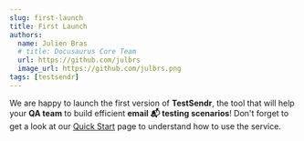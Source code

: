 ```yaml
---
slug: first-launch
title: First Launch
authors:
  name: Julien Bras
  # title: Docusaurus Core Team
  url: https://github.com/julbrs
  image_url: https://github.com/julbrs.png
tags: [testsendr]
---
```


We are happy to launch the first version of **TestSendr**, the tool that will help your **QA team** to build efficient **email 📬 testing scenarios**! Don't forget to get a look at our [Quick Start](/docs/quick_start) page to understand how to use the service.
